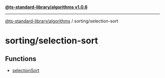 [**@ts-standard-library/algorithms v1.0.6**](../../README.md)

***

[@ts-standard-library/algorithms](../../modules.md) / sorting/selection-sort

# sorting/selection-sort

## Functions

- [selectionSort](functions/selectionSort.md)
